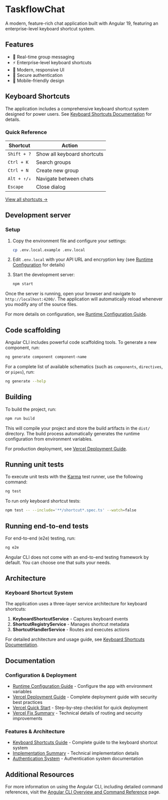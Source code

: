 # TaskflowChat

A modern, feature-rich chat application built with Angular 19, featuring an enterprise-level keyboard shortcut system.

## Features

- 💬 Real-time group messaging
- ⚡ Enterprise-level keyboard shortcuts
- 🎨 Modern, responsive UI
- 🔐 Secure authentication
- 📱 Mobile-friendly design

## Keyboard Shortcuts

The application includes a comprehensive keyboard shortcut system designed for power users. See [Keyboard Shortcuts Documentation](docs/KEYBOARD_SHORTCUTS.md) for details.

### Quick Reference

| Shortcut | Action |
|----------|--------|
| `Shift + ?` | Show all keyboard shortcuts |
| `Ctrl + K` | Search groups |
| `Ctrl + N` | Create new group |
| `Alt + ↑/↓` | Navigate between chats |
| `Escape` | Close dialog |

[View all shortcuts →](docs/KEYBOARD_SHORTCUTS.md)

## Development server

### Setup

1. Copy the environment file and configure your settings:
   ```bash
   cp .env.local.example .env.local
   ```
   
2. Edit `.env.local` with your API URL and encryption key (see [Runtime Configuration](RUNTIME_CONFIG.md) for details)

3. Start the development server:
   ```bash
   npm start
   ```

Once the server is running, open your browser and navigate to `http://localhost:4200/`. The application will automatically reload whenever you modify any of the source files.

For more details on configuration, see [Runtime Configuration Guide](RUNTIME_CONFIG.md).

## Code scaffolding

Angular CLI includes powerful code scaffolding tools. To generate a new component, run:

```bash
ng generate component component-name
```

For a complete list of available schematics (such as `components`, `directives`, or `pipes`), run:

```bash
ng generate --help
```

## Building

To build the project, run:

```bash
npm run build
```

This will compile your project and store the build artifacts in the `dist/` directory. The build process automatically generates the runtime configuration from environment variables.

For production deployment, see [Vercel Deployment Guide](VERCEL_DEPLOYMENT.md).

## Running unit tests

To execute unit tests with the [Karma](https://karma-runner.github.io) test runner, use the following command:

```bash
ng test
```

To run only keyboard shortcut tests:

```bash
npm test -- --include='**/shortcut*.spec.ts' --watch=false
```

## Running end-to-end tests

For end-to-end (e2e) testing, run:

```bash
ng e2e
```

Angular CLI does not come with an end-to-end testing framework by default. You can choose one that suits your needs.

## Architecture

### Keyboard Shortcut System

The application uses a three-layer service architecture for keyboard shortcuts:

1. **KeyboardShortcutService** - Captures keyboard events
2. **ShortcutRegistryService** - Manages shortcut metadata
3. **ShortcutHandlerService** - Routes and executes actions

For detailed architecture and usage guide, see [Keyboard Shortcuts Documentation](docs/KEYBOARD_SHORTCUTS.md).

## Documentation

### Configuration & Deployment
- [Runtime Configuration Guide](RUNTIME_CONFIG.md) - Configure the app with environment variables
- [Vercel Deployment Guide](VERCEL_DEPLOYMENT.md) - Complete deployment guide with security best practices
- [Vercel Quick Start](VERCEL_QUICK_START.md) - Step-by-step checklist for quick deployment
- [Vercel Fix Summary](VERCEL_FIX_SUMMARY.md) - Technical details of routing and security improvements

### Features & Architecture
- [Keyboard Shortcuts Guide](docs/KEYBOARD_SHORTCUTS.md) - Complete guide to the keyboard shortcut system
- [Implementation Summary](docs/KEYBOARD_SHORTCUTS_SUMMARY.md) - Technical implementation details
- [Authentication System](docs/AUTHENTICATION.md) - Authentication system documentation

## Additional Resources

For more information on using the Angular CLI, including detailed command references, visit the [Angular CLI Overview and Command Reference](https://angular.dev/tools/cli) page.
